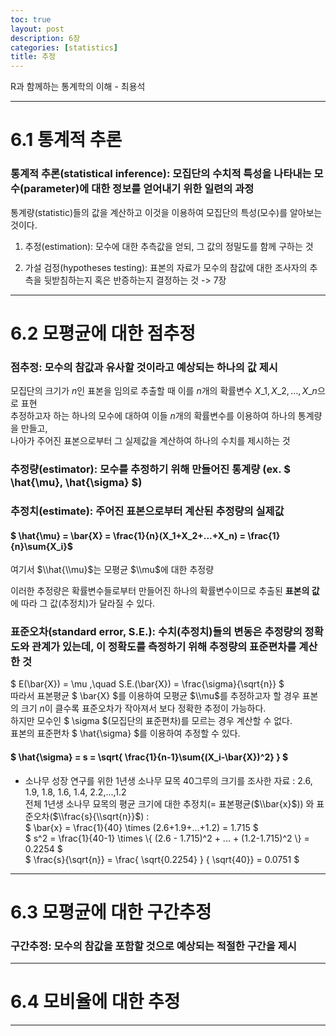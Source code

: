 ```yaml
---
toc: true
layout: post
description: 6장
categories: [statistics]
title: 추정
---
```


R과 함께하는 통계학의 이해 - 최용석

---

# 6.1 통계적 추론

### 통계적 추론(statistical inference): 모집단의 수치적 특성을 나타내는 모수(parameter)에 대한 정보를 얻어내기 위한 일련의 과정

통계량(statistic)들의 값을 계산하고 이것을 이용하여 모집단의 특성(모수)를 알아보는 것이다.

1) 추정(estimation): 모수에 대한 추측값을 얻되, 그 값의 정밀도를 함께 구하는 것

2) 가설 검정(hypotheses testing): 표본의 자료가 모수의 참값에 대한 조사자의 추측을 뒷받침하는지 혹은 반증하는지 결정하는 것 -> 7장

---

# 6.2 모평균에 대한 점추정

### 점추정: 모수의 참값과 유사할 것이라고 예상되는 하나의 값 제시

모집단의 크기가 $n$인 표본을 임의로 추출할 때 이를 $n$개의 확률변수 $X\_1,X\_2,...,X\_n$으로 표현  
추정하고자 하는 하나의 모수에 대하여 이들 $n$개의 확률변수를 이용하여 하나의 통계량을 만들고,  
나아가 주어진 표본으로부터 그 실제값을 계산하여 하나의 수치를 제시하는 것

### 추정량(estimator): 모수를 추정하기 위해 만들어진 통계량 (ex. $ \\hat{\\mu}, \\hat{\\sigma} $)

### 추정치(estimate): 주어진 표본으로부터 계산된 추정량의 실제값

#### $ \\hat{\\mu} = \\bar{X} = \\frac{1}{n}(X\_1+X\_2+...+X\_n) = \\frac{1}{n}\\sum{X\_i}$

여기서 $\\hat{\\mu}$는 모평균 $\\mu$에 대한 추정량

이러한 추정량은 확률변수들로부터 만들어진 하나의 확률변수이므로 추출된 **표본의 값**에 따라 그 값(추정치)가 달라질 수 있다.

### 표준오차(standard error, S.E.): 수치(추정치)들의 변동은 추정량의 정확도와 관계가 있는데, 이 정확도를 측정하기 위해 추정량의 표준편차를 계산한 것

$ E(\\bar{X}) = \\mu ,\\quad S.E.(\\bar{X}) = \\frac{\\sigma}{\\sqrt{n}} $  
따라서 표본평균 $ \\bar{X} $를 이용하여 모평균 $\\mu$를 추정하고자 할 경우 표본의 크기 $n$이 클수록 표준오차가 작아져서 보다 정확한 추정이 가능하다.  
하지만 모수인 $ \\sigma $(모집단의 표준편차)를 모르는 경우 계산할 수 없다.  
표본의 표준편차 $ \\hat{\\sigma} $를 이용하여 추정할 수 있다.

#### $ \\hat{\\sigma} = s = \\sqrt{ \\frac{1}{n-1}\\sum{(X\_i-\\bar{X})^2} } $

-   소나무 성장 연구를 위한 1년생 소나무 묘목 40그루의 크기를 조사한 자료 : 2.6, 1.9, 1.8, 1.6, 1.4, 2.2,...,1.2  
    전체 1년생 소나무 묘목의 평균 크기에 대한 추정치(= 표본평균($\\bar{x}$)) 와 표준오차($\\frac{s}{\\sqrt{n}}$) :  
    $ \\bar{x} = \\frac{1}{40} \\times (2.6+1.9+...+1.2) = 1.715 $  
    $ s^2 = \\frac{1}{40-1} \\times \\{ (2.6 - 1.715)^2 + ... + (1.2-1.715)^2 \\} = 0.2254 $  
    $ \\frac{s}{\\sqrt{n}} = \\frac{ \\sqrt{0.2254} } { \\sqrt{40}} = 0.0751 $

---

# 6.3 모평균에 대한 구간추정

### 구간추정: 모수의 참값을 포함할 것으로 예상되는 적절한 구간을 제시

---

# 6.4 모비율에 대한 추정

---
